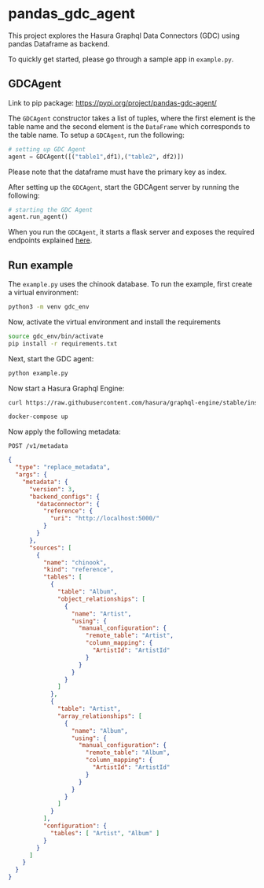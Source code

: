 # pandas_gdc_agent

This project explores the Hasura Graphql Data Connectors (GDC) using pandas
Dataframe as backend.

To quickly get started, please go through a sample app in `example.py`.

## GDCAgent

Link to pip package: https://pypi.org/project/pandas-gdc-agent/

The `GDCAgent` constructor takes a list of tuples, where the first element
is the table name and the second element is the `DataFrame` which corresponds
to the table name. To setup a `GDCAgent`, run the following:

``` python
# setting up GDC Agent
agent = GDCAgent([("table1",df1),("table2", df2)])
```

Please note that the dataframe must have the primary key as index.

After setting up the `GDCAgent`, start the GDCAgent server by running the
following:

``` python
# starting the GDC Agent
agent.run_agent()
```

When you run the `GDCAgent`, it starts a flask server and exposes the required
endpoints explained [here](https://github.com/hasura/graphql-engine/tree/master/dc-agents#implementing-data-connector-agents).

## Run example

The `example.py` uses the chinook database. To run the example, first create a
virtual environment:

``` bash
python3 -m venv gdc_env 
```

Now, activate the virtual environment and install the requirements

``` bash
source gdc_env/bin/activate
pip install -r requirements.txt
```

Next, start the GDC agent:
``` bash
python example.py
```

Now start a Hasura Graphql Engine:
``` bash
curl https://raw.githubusercontent.com/hasura/graphql-engine/stable/install-manifests/docker-compose/docker-compose.yaml -o docker-compose.yml

docker-compose up
```

Now apply the following metadata:

```
POST /v1/metadata
```

``` json
{
  "type": "replace_metadata",
  "args": {
    "metadata": {
      "version": 3,
      "backend_configs": {
        "dataconnector": {
          "reference": {
            "uri": "http://localhost:5000/"
          }
        }
      },
      "sources": [
        {
          "name": "chinook",
          "kind": "reference",
          "tables": [
            {
              "table": "Album",
              "object_relationships": [
                {
                  "name": "Artist",
                  "using": {
                    "manual_configuration": {
                      "remote_table": "Artist",
                      "column_mapping": {
                        "ArtistId": "ArtistId"
                      }
                    }
                  }
                }
              ]
            },
            {
              "table": "Artist",
              "array_relationships": [
                {
                  "name": "Album",
                  "using": {
                    "manual_configuration": {
                      "remote_table": "Album",
                      "column_mapping": {
                        "ArtistId": "ArtistId"
                      }
                    }
                  }
                }
              ]
            }
          ],
          "configuration": {
            "tables": [ "Artist", "Album" ]
          }
        }
      ]
    }
  }
}
```
